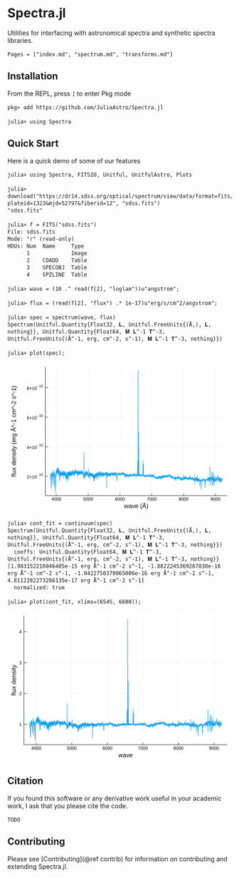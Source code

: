 # Spectra.jl

Utilities for interfacing with astronomical spectra and synthetic spectra libraries.

```@contents
Pages = ["index.md", "spectrum.md", "transforms.md"]
```

## Installation

From the REPL, press `]` to enter Pkg mode
```julia-repl
pkg> add https://github.com/JuliaAstro/Spectra.jl

julia> using Spectra
```

## Quick Start

Here is a quick demo of some of our features

```jldoctest guide
julia> using Spectra, FITSIO, Unitful, UnitfulAstro, Plots

julia> download("https://dr14.sdss.org/optical/spectrum/view/data/format=fits/spec=lite?plateid=1323&mjd=52797&fiberid=12", "sdss.fits")
"sdss.fits"

julia> f = FITS("sdss.fits")
File: sdss.fits
Mode: "r" (read-only)
HDUs: Num  Name     Type
      1             Image
      2    COADD    Table
      3    SPECOBJ  Table
      4    SPZLINE  Table

julia> wave = (10 .^ read(f[2], "loglam"))u"angstrom";

julia> flux = (read(f[2], "flux") .* 1e-17)u"erg/s/cm^2/angstrom";

julia> spec = spectrum(wave, flux)
Spectrum(Unitful.Quantity{Float32, 𝐋, Unitful.FreeUnits{(Å,), 𝐋, nothing}}, Unitful.Quantity{Float64, 𝐌 𝐋^-1 𝐓^-3, Unitful.FreeUnits{(Å^-1, erg, cm^-2, s^-1), 𝐌 𝐋^-1 𝐓^-3, nothing}})

julia> plot(spec);
```

![](assets/sdss.svg)

```jldoctest guide
julia> cont_fit = continuum(spec)
Spectrum(Unitful.Quantity{Float32, 𝐋, Unitful.FreeUnits{(Å,), 𝐋, nothing}}, Unitful.Quantity{Float64, 𝐌 𝐋^-1 𝐓^-3, Unitful.FreeUnits{(Å^-1, erg, cm^-2, s^-1), 𝐌 𝐋^-1 𝐓^-3, nothing}})
  coeffs: Unitful.Quantity{Float64, 𝐌 𝐋^-1 𝐓^-3, Unitful.FreeUnits{(Å^-1, erg, cm^-2, s^-1), 𝐌 𝐋^-1 𝐓^-3, nothing}}[1.983152216046405e-15 erg Å^-1 cm^-2 s^-1, -1.8822245369267038e-16 erg Å^-1 cm^-2 s^-1, -1.0422750370065006e-16 erg Å^-1 cm^-2 s^-1, 4.8112282273206135e-17 erg Å^-1 cm^-2 s^-1]
  normalized: true

julia> plot(cont_fit, xlims=(6545, 6600));
```

![](assets/sdss_cont.svg)

## Citation

If you found this software or any derivative work useful in your academic work, I ask that you please cite the code.

```
TODO
```

## Contributing

Please see [Contributing](@ref contrib) for information on contributing and extending Spectra.jl.
